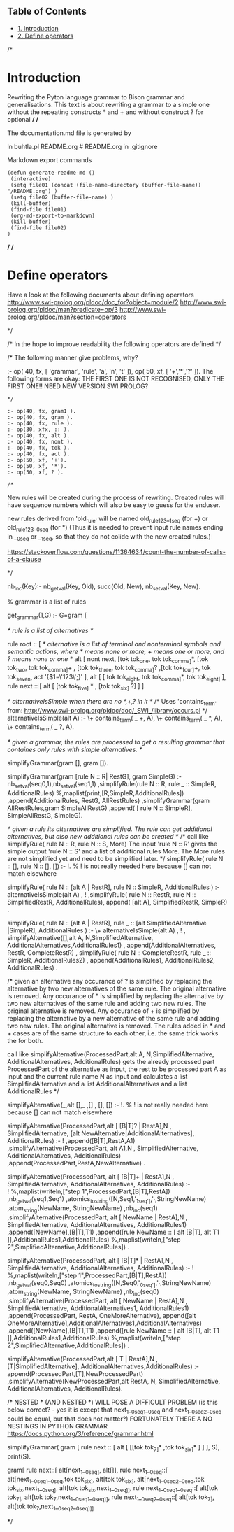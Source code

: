 <div id="table-of-contents">
<h2>Table of Contents</h2>
<div id="text-table-of-contents">
<ul>
<li><a href="#sec-1">1. Introduction</a></li>
<li><a href="#sec-2">2. Define operators</a></li>
</ul>
</div>
</div>

/\*

# Introduction<a id="sec-1" name="sec-1"></a>

Rewriting the Pyton language grammar to Bison grammar and generalisations.
This text is about rewriting a grammar to a simple one without the repeating constructs \* and + and without construct ? for optional
**/
/**

The documentation.md file is generated by

ln buhtla.pl README.org # README.org in .gitignore

Markdown export commands 

    (defun generate-readme-md ()
     (interactive)
     (setq file01 (concat (file-name-directory (buffer-file-name)) "/README.org") )
     (setq file02 (buffer-file-name) )
     (kill-buffer)
     (find-file file01)
     (org-md-export-to-markdown)
     (kill-buffer)
     (find-file file02)
    )

**/
/**

# Define operators<a id="sec-2" name="sec-2"></a>

Have a look at the following documents about defining operators
<http://www.swi-prolog.org/pldoc/doc_for?object=module/2>
<http://www.swi-prolog.org/pldoc/man?predicate=op/3>
<http://www.swi-prolog.org/pldoc/man?section=operators>

\*/

/\*
In the hope to improve readability the following operators are defined
\*/

/\*
 The following manner give problems, why?

 :-  op(    40,  fx,  [  'grammar', 'rule', 'a', 'n', 't'  ]), op(    50,  xf,  [  '+','\*','?'  ]).
 The following forms are okay:
THE FIRST ONE IS NOT RECOGNISED, ONLY THE FIRST ONE!! NEED NEW VERSION SWI PROLOG?

    */
    
    :- op(40, fx, gram1 ).
    :- op(40, fx, gram ).
    :- op(40, fx, rule ).
    :- op(30, xfx, :: ).
    :- op(40, fx, alt ).
    :- op(40, fx, nont ).
    :- op(40, fx, tok ).
    :- op(40, fx, act ).
    :- op(50, xf, '+').
    :- op(50, xf, '*').
    :- op(50, xf, ? ).
    
    /*

New rules will be created during the process of rewriting.
Created rules will have sequence numbers which will also be easy to guess for the enduser.

new rules derived from 'old<sub>rule'</sub> will be named old<sub>rule</sub><sub>123</sub>\_<sub>1seq</sub> (for +) or old<sub>rule</sub><sub>123</sub>\_<sub>0seq</sub> (for \*)
(Thus it is needed to prevent input rule names ending in \_<sub>0seq</sub> or \_<sub>1seq</sub>, so that they do not colide with the new created rules.)

<https://stackoverflow.com/questions/11364634/count-the-number-of-calls-of-a-clause>

\*/

nb<sub>inc</sub>(Key):-
  nb<sub>getval</sub>(Key, Old),
  succ(Old, New),
  nb<sub>setval</sub>(Key, New).

% grammar is a list of rules

get<sub>grammar</sub>(1,G) :-
G=gram [

*\* rule is a list of alternatives \**

rule root :: [ 
               *\* alternative is a list of terminal and nonterminal symbols and semantic actions, where \* means none or more, + means one or more, and ? means none or one \**
               alt [ nont next, [tok tok<sub>one</sub>,  tok tok<sub>comma]</sub>\*,  [tok tok<sub>two</sub>, tok tok<sub>comma]</sub>+ , [tok tok<sub>three</sub>, tok tok<sub>comma]</sub>? ,[tok tok<sub>four]</sub>+, tok tok<sub>seven</sub>, act '{$1=\\'123\\';}' ],
               alt [ [ tok tok<sub>eight</sub>, tok tok<sub>comma]</sub>\*, tok tok<sub>eight]</sub>
             ],
rule next :: [ alt [ [tok tok<sub>five]</sub> \* , [tok tok<sub>six]</sub> ?] ]
].

*\* alternativeIsSimple when there are no \*,+,? in it \**
/\*
Uses 'contains<sub>term'</sub> from:
<http://www.swi-prolog.org/pldoc/doc/_SWI_/library/occurs.pl>
\*/
alternativeIsSimple(alt A) :- \\+ contains<sub>term</sub>( \_ +, A), \\+ contains<sub>term</sub>( \_ \*, A), \\+ contains<sub>term</sub>( \_ ?, A).

*\* given a grammar, the rules are processed to get a resulting grammar that containes only rules with simple alternatives. \**

simplifyGrammar(gram [], gram []).

simplifyGrammar(gram [rule N :: R| RestG], gram SimpleG) :- 
        nb<sub>setval</sub>(seq0,1),nb<sub>setval</sub>(seq1,1)
        ,simplifyRule(rule N :: R, rule \_ :: SimpleR, AdditionalRules)
        %,maplist(print,[R,SimpleR,AdditionalRules])
        ,append(AdditionalRules, RestG, AllRestRules)
        ,simplifyGrammar(gram AllRestRules,gram SimpleAllRestG)
        ,append( [ rule N :: SimpleR], SimpleAllRestG, SimpleG).

*\* given a rule its alternatives are simplified. The rule can get additional alternatives, but also new additional rules can be created \**
/\* call like
  simplifyRule( rule N :: R, rule N :: S, More)
  The input 'rule N :: R' gives the simple output 'rule N :: S' and a list of additional rules More.
  The More rules are not simplified yet and need to be simplified later.
\*/
simplifyRule( rule N :: [], rule N :: [], []) :- !.  % ! is not really needed here because [] can not match elsewhere

simplifyRule( rule N :: [alt A | RestR], rule N :: SimpleR, AdditionalRules ) :- 
        alternativeIsSimple(alt A)
        , !
        ,simplifyRule( rule N :: RestR, rule N :: SimplifiedRestR, AdditionalRules), append( [alt A], SimplifiedRestR, SimpleR)
        .

simplifyRule( rule N :: [alt A | RestR], rule \_ :: [alt SimplifiedAlternative |SimpleR], AdditionalRules ) :- 
        \\+ alternativeIsSimple(alt A)
        , !
        , simplifyAlternative([],alt A, N,SimplifiedAlternative, AdditionalAlternatives,AdditionalRules1)
        , append(AdditionalAlternatives, RestR, CompleteRestR)
        , simplifyRule( rule N :: CompleteRestR, rule \_ :: SimpleR, AdditionalRules2)
        , append(AdditionalRules1, AdditionalRules2, AdditionalRules)
        .

/\* given an alternative any occurance of ? is simplified by replacing the alternative by two new alternatives of the same rule. The original alternative is removed.
Any occurance of \* is simplified by replacing the alternative by two new alternatives of the same rule and adding two new rules. The original alternative is removed.
Any occurance of + is simplified by replacing the alternative by a new alternative of the same rule and adding two new rules. The original alternative is removed.
The rules added in \* and + cases are of the same structure to each other, i.e. the same trick works the for both.

call like
simplifyAlternative(ProcessedPart,alt A, N,SimplifiedAlternative, AdditionalAlternatives, AdditionalRules)
gets the already processed part ProcessedPart of the alternative as input, the rest to be processed part A as input and the current rule name N as input and calculates a list SimplifiedAlternative and a list AdditionalAlternatives and a list AdditionalRules
\*/

simplifyAlternative(\_,alt [],\_ ,[] , [], []) :- !.  % ! is not really needed here because [] can not match elsewhere

simplifyAlternative(ProcessedPart,alt [ [B|T]? | RestA],N , SimplifiedAlternative, [alt NewAlternative|AdditionalAlternatives], AdditionalRules) :- 
        !
        ,append([B|T],RestA,A1)
        ,simplifyAlternative(ProcessedPart, alt A1,N , SimplifiedAlternative, AdditionalAlternatives, AdditionalRules)
        ,append(ProcessedPart,RestA,NewAlternative)
        .

simplifyAlternative(ProcessedPart, alt [ [B|T]+ | RestA],N , SimplifiedAlternative, AdditionalAlternatives, AdditionalRules) :-         
        !
        %,maplist(writeln,["step 1",ProcessedPart,[B|T],RestA])
        ,nb<sub>getval</sub>(seq1,Seq1)
        ,atomics<sub>to</sub><sub>string</sub>([N,Seq1,'<sub>1seq']</sub>,'<sub>'</sub>,StringNewName)
        ,atom<sub>string</sub>(NewName, StringNewName)
        ,nb<sub>inc</sub>(seq1)
        ,simplifyAlternative(ProcessedPart, alt [ NewName | RestA],N , SimplifiedAlternative, AdditionalAlternatives, AdditionalRules1)
        ,append([NewName],[B|T],T1)
        ,append([rule NewName :: [ alt [B|T], alt T1 ]],AdditionalRules1,AdditionalRules)
        %,maplist(writeln,["step 2",SimplifiedAlternative,AdditionalRules])
        .

simplifyAlternative(ProcessedPart, alt [ [B|T]\* | RestA],N , SimplifiedAlternative, AdditionalAlternatives, AdditionalRules) :-
        !
        %,maplist(writeln,["step 1",ProcessedPart,[B|T],RestA])
        ,nb<sub>getval</sub>(seq0,Seq0)
        ,atomics<sub>to</sub><sub>string</sub>([N,Seq0,'<sub>0seq']</sub>,'<sub>'</sub>,StringNewName)
        ,atom<sub>string</sub>(NewName, StringNewName)
        ,nb<sub>inc</sub>(seq0)
        ,simplifyAlternative(ProcessedPart, alt [ NewName | RestA],N , SimplifiedAlternative, AdditionalAlternatives1, AdditionalRules1)
        ,append(ProcessedPart, RestA, OneMoreAlternative), append([alt OneMoreAlternative],AdditionalAlternatives1,AdditionalAlternatives)
        ,append([NewName],[B|T],T1)
        ,append([rule NewName :: [ alt [B|T], alt T1 ]],AdditionalRules1,AdditionalRules)
        %,maplist(writeln,["step 2",SimplifiedAlternative,AdditionalRules])
        .

simplifyAlternative(ProcessedPart,alt [ T | RestA],N , [T|SimplifiedAlternative], AdditionalAlternatives,AdditionalRules) :- 
        append(ProcessedPart,[T],NewProcessedPart)
        ,simplifyAlternative(NewProcessedPart,alt RestA, N, SimplifiedAlternative, AdditionalAlternatives, AdditionalRules).

/\*
NESTED \* (AND NESTED \*) WILL POSE A DIFFICULT PROBLEM (is this below correct? - yes it is except that next<sub>1</sub>\_<sub>0seq</sub><sub>1</sub>\_<sub>0seq</sub> and next<sub>1</sub>\_<sub>0seq</sub><sub>2</sub>\_<sub>0seq</sub> could be equal, but that does not matter?)
FORTUNATELY THERE A NO NESTINGS IN PYTHON GRAMMAR
<https://docs.python.org/3/reference/grammar.html>

simplifyGrammar( gram [ rule next :: [ alt [ [[tok tok<sub>7]</sub>\* ,tok tok<sub>six]</sub>\* ] ] ], S), print(S).

gram[
     rule next::[
                 alt[next<sub>1</sub>\_<sub>0seq]</sub>,
                 alt[]],
    rule next<sub>1</sub>\_<sub>0seq</sub>::[
                        alt[next<sub>1</sub>\_<sub>0seq</sub><sub>1</sub>\_<sub>0seq</sub>,tok tok<sub>six]</sub>,
                        alt[tok tok<sub>six]</sub>,
                        alt[next<sub>1</sub>\_<sub>0seq</sub><sub>2</sub>\_<sub>0seq</sub>,tok tok<sub>six</sub>,next<sub>1</sub>\_<sub>0seq]</sub>,
                        alt[tok tok<sub>six</sub>,next<sub>1</sub>\_<sub>0seq]]</sub>,
    rule next<sub>1</sub>\_<sub>0seq</sub><sub>1</sub>\_<sub>0seq</sub>::[
                                alt[tok tok<sub>7]</sub>,
                                alt[tok tok<sub>7</sub>,next<sub>1</sub>\_<sub>0seq</sub><sub>1</sub>\_<sub>0seq]]</sub>,
    rule next<sub>1</sub>\_<sub>0seq</sub><sub>2</sub>\_<sub>0seq</sub>::[
                                alt[tok tok<sub>7]</sub>,
                                alt[tok tok<sub>7</sub>,next<sub>1</sub>\_<sub>0seq</sub><sub>2</sub>\_<sub>0seq]]]</sub>

\*/